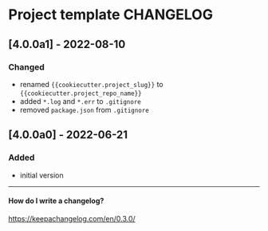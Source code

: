 # Project template CHANGELOG


## [4.0.0a1] - 2022-08-10

### Changed
- renamed `{{cookiecutter.project_slug}}` to `{{cookiecutter.project_repo_name}}`
- added `*.log` and `*.err` to `.gitignore`
- removed `package.json` from `.gitignore`


## [4.0.0a0] - 2022-06-21

### Added
- initial version

------------------------------------------------------------

#### How do I write a changelog?
https://keepachangelog.com/en/0.3.0/
